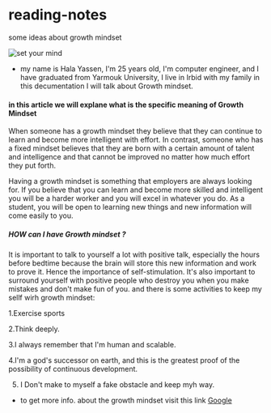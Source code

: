 # reading-notes
some ideas about growth mindset


![set your mind](https://www.londonacademyofit.co.uk/blog/images/1027/interactive-quiz-fixed-vs-growth-mindset.png)
* my name is Hala Yassen, I'm 25 years old, I'm computer engineer, and I have graduated from Yarmouk University, I live in Irbid with my family
in this decumentation I will talk about Growth mindset. 

#### in this article we will explane what is the specific meaning of Growth Mindset
When someone has a growth mindset they believe that they can continue to learn and become more intelligent with effort.  In contrast, someone who has a fixed mindset believes that they are born with a certain amount of talent and intelligence and that cannot be improved no matter how much effort they put forth.

Having a growth mindset is something that employers are always looking for.  If you believe that you can learn and become more skilled and intelligent you will be a harder worker and you will excel in whatever you do.  As a student, you will be open to learning new things and new information will come easily to you.

##### HOW can I have Growth mindset ?
It is important to talk to yourself a lot with positive talk, especially the hours before bedtime because the brain will store this new information and work to prove it. Hence the importance of self-stimulation. 
It's also important to surround yourself with positive people who destroy you when you make mistakes and don't make fun of you. 
and there is some activities to keep my sellf wirh growth mindset:

1.Exercise sports 

2.Think deeply. 

3.I always remember that I'm human and scalable. 

4.I'm a god's successor on earth, and this is the greatest proof of the possibility of continuous development. 

5. I Don't make to myself a fake obstacle and keep myh way. 

* to get more info. about the growth mindset visit this link [Google](https://www.edglossary.org/growth-mindset/)
